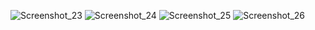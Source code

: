 ![Screenshot_23](https://user-images.githubusercontent.com/97594420/195294199-b7028ea9-754d-440f-89a6-beb971669b53.png)
![Screenshot_24](https://user-images.githubusercontent.com/97594420/195294207-ccff2cc8-4050-4b26-bb14-ed0dba73fbcb.png)
![Screenshot_25](https://user-images.githubusercontent.com/97594420/195294216-987c4fe1-c2a5-48f9-a3df-f016b2a37982.png)
![Screenshot_26](https://user-images.githubusercontent.com/97594420/195294219-f0c4c992-bc31-4837-9005-cde1a6ed99c3.png)
